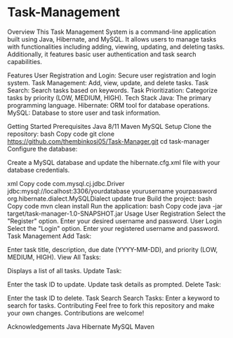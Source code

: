 # Task-Management
Overview
This Task Management System is a command-line application built using Java, Hibernate, and MySQL. It allows users to manage tasks with functionalities including adding, viewing, updating, and deleting tasks. Additionally, it features basic user authentication and task search capabilities.

Features
User Registration and Login: Secure user registration and login system.
Task Management: Add, view, update, and delete tasks.
Task Search: Search tasks based on keywords.
Task Prioritization: Categorize tasks by priority (LOW, MEDIUM, HIGH).
Tech Stack
Java: The primary programming language.
Hibernate: ORM tool for database operations.
MySQL: Database to store user and task information.

Getting Started
Prerequisites
Java 8/11
Maven
MySQL
Setup
Clone the repository:
bash
Copy code
git clone https://github.com/thembinkosi05/Task-Manager.git
cd task-manager
Configure the database:

Create a MySQL database and update the hibernate.cfg.xml file with your database credentials.

xml
Copy code
<hibernate-configuration>
    <session-factory>
        <property name="hibernate.connection.driver_class">com.mysql.cj.jdbc.Driver</property>
        <property name="hibernate.connection.url">jdbc:mysql://localhost:3306/yourdatabase</property>
        <property name="hibernate.connection.username">yourusername</property>
        <property name="hibernate.connection.password">yourpassword</property>
        <property name="hibernate.dialect">org.hibernate.dialect.MySQLDialect</property>
        <property name="hibernate.hbm2ddl.auto">update</property>
        <property name="show_sql">true</property>
    </session-factory>
</hibernate-configuration>
Build the project:
bash
Copy code
mvn clean install
Run the application:
bash
Copy code
java -jar target/task-manager-1.0-SNAPSHOT.jar
Usage
User Registration
Select the "Register" option.
Enter your desired username and password.
User Login
Select the "Login" option.
Enter your registered username and password.
Task Management
Add Task:

Enter task title, description, due date (YYYY-MM-DD), and priority (LOW, MEDIUM, HIGH).
View All Tasks:

Displays a list of all tasks.
Update Task:

Enter the task ID to update.
Update task details as prompted.
Delete Task:

Enter the task ID to delete.
Task Search
Search Tasks:
Enter a keyword to search for tasks.
Contributing
Feel free to fork this repository and make your own changes. Contributions are welcome!


Acknowledgements
Java
Hibernate
MySQL
Maven